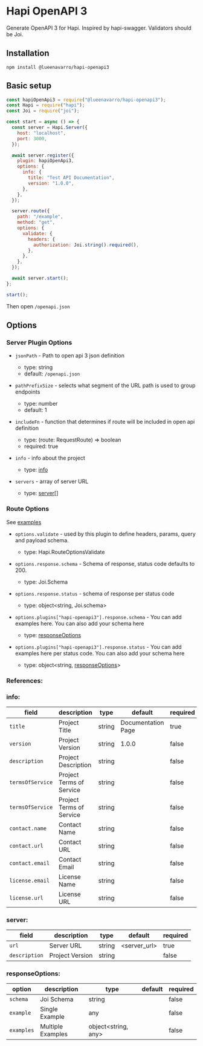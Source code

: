 # Hapi OpenAPI 3

Generate OpenAPI 3 for Hapi. Inspired by hapi-swagger. Validators should be Joi.

## Installation

```
npm install @lueenavarro/hapi-openapi3
```

## Basic setup

```javascript
const hapiOpenApi3 = require("@lueenavarro/hapi-openapi3");
const Hapi = require("hapi");
const Joi = require("joi");

const start = async () => {
  const server = Hapi.Server({
    host: "localhost",
    port: 3000,
  });

  await server.register({
    plugin: hapiOpenApi3,
    options: {
      info: {
        title: "Test API Documentation",
        version: "1.0.0",
      },
    },
  });

  server.route({
    path: "/example",
    method: "get",
    options: {
      validate: {
        headers: {
          authorization: Joi.string().required(),
        },
      },
    },
  });

  await server.start();
};

start();
```

Then open `/openapi.json`

## Options

### Server Plugin Options

- `jsonPath` - Path to open api 3 json definition
  - type: string
  - default: `/openapi.json`
- `pathPrefixSize` - selects what segment of the URL path is used to group endpoints
  - type: number
  - default: 1
- `includeFn` - function that determines if route will be included in open api definition
  - type: (route: RequestRoute) => boolean
  - required: true
- `info` - info about the project

  - type: [info](#info)

- `servers` - array of server URL
  - type: [server](#server)[]

### Route Options

See [examples](./examples/route-options.md)

- `options.validate` - used by this plugin to define headers, params, query and payload schema.

  - type: Hapi.RouteOptionsValidate

- `options.response.schema` - Schema of response, status code defaults to 200.
  - type: Joi.Schema
- `options.response.status` - schema of response per status code

  - type: object<string, Joi.schema>

- `options.plugins["hapi-openapi3"].response.schema` - You can add examples here. You can also add your schema here

  - type: [responseOptions](#responseOptions)

- `options.plugins["hapi-openapi3"].response.status` - You can add examples here per status code. You can also add your schema here

  - type: object<string, [responseOptions](#responseOptions)>

### References:

<h3 id="info">info:</h3>

| field            | description              | type   | default            | required |
| ---------------- | ------------------------ | ------ | ------------------ | -------- |
| `title`          | Project Title            | string | Documentation Page | true     |
| `version`        | Project Version          | string | 1.0.0              | false    |
| `description`    | Project Description      | string |                    | false    |
| `termsOfService` | Project Terms of Service | string |                    | false    |
| `termsOfService` | Project Terms of Service | string |                    | false    |
| `contact.name`   | Contact Name             | string |                    | false    |
| `contact.url`    | Contact URL              | string |                    | false    |
| `contact.email`  | Contact Email            | string |                    | false    |
| `license.email`  | License Name             | string |                    | false    |
| `license.url`    | License URL              | string |                    | false    |

<h3 id="server">server:</h3>

| field         | description     | type   | default      | required |
| ------------- | --------------- | ------ | ------------ | -------- |
| `url`         | Server URL      | string | <server_url> | true     |
| `description` | Project Version | string |              | false    |

<h3 id="responseOptions">responseOptions:</h3>

| option     | description       | type                  | default | required |
| ---------- | ----------------- | --------------------- | ------- | -------- |
| `schema`   | Joi Schema        | string                |         | false    |
| `example`  | Single Example    | any                   |         | false    |
| `examples` | Multiple Examples | object\<string, any\> |         | false    |
